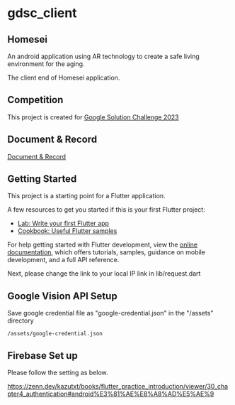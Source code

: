 # gdsc_client

## Homesei
An android application using AR technology to create a safe living environment for the aging.

The client end of Homesei application.

## Competition
This project is created for [Google Solution Challenge 2023](https://developers.google.com/community/gdsc-solution-challenge)

## Document & Record
[Document & Record](https://xiaogeamadeus.notion.site/GDSC-Project-Homesei-b49e13ca38784a16b2c54a22cf8b1357)

## Getting Started

This project is a starting point for a Flutter application.

A few resources to get you started if this is your first Flutter project:

- [Lab: Write your first Flutter app](https://docs.flutter.dev/get-started/codelab)
- [Cookbook: Useful Flutter samples](https://docs.flutter.dev/cookbook)

For help getting started with Flutter development, view the
[online documentation](https://docs.flutter.dev/), which offers tutorials,
samples, guidance on mobile development, and a full API reference.

Next, please change the link to your local IP link in lib/request.dart

## Google Vision API Setup

Save google credential file as "google-credential.json" in the "/assets" directory

```
/assets/google-credential.json
```

## Firebase Set up

Please follow the setting as below. 

https://zenn.dev/kazutxt/books/flutter_practice_introduction/viewer/30_chapter4_authentication#android%E3%81%AE%E8%A8%AD%E5%AE%9
